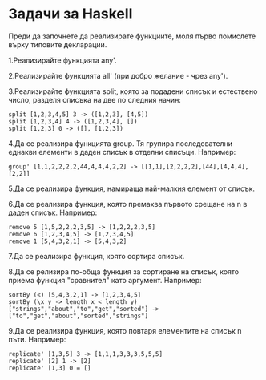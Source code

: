 # Задачи за Haskell

Преди да започнете да реализирате функциите, моля първо помислете върху типовите декларации.

1.Реализирайте функцията any'.

2.Реализирайте функцията all' (при добро желание - чрез any').

3.Реализирайте функцията split, която за подадени списък и естествено число, разделя списъка на две по следния начин:
```
split [1,2,3,4,5] 3 -> ([1,2,3], [4,5])
split [1,2,3,4] 4 -> ([1,2,3,4], [])
split [1,2,3] 0 -> ([], [1,2,3])
```
4.Да се реализира функцията group. Тя групира последователни
еднакви елементи в даден списък в отделни списъци. Например:
```
group' [1,1,2,2,2,2,44,4,4,4,2,2] -> [[1,1],[2,2,2,2],[44],[4,4,4],[2,2]]
```
5.Да се реализира функция, намираща най-малкия елемент от списък.

6.Да се реализира функция, която премахва първото срещане на n в даден списък. Например:
```
remove 5 [1,5,2,2,2,3,5] -> [1,2,2,2,3,5]
remove 6 [1,2,3,4,5] -> [1,2,3,4,5]
remove 1 [5,4,3,2,1] -> [5,4,3,2]
```

7.Да се реализира функция, която сортира списък.

8.Да се релизира по-обща функция за сортиране на списък, която приема функция "сравнител" като аргумент. Например:
```
sortBy (<) [5,4,3,2,1] -> [1,2,3,4,5]
sortBy (\x y -> length x < length y) ["strings","about","to","get","sorted"] -> ["to","get","about","sorted","strings"]
```
9.Да се реализира функция, която повтаря елементите на списък n пъти. Например:
```
replicate' [1,3,5] 3 -> [1,1,1,3,3,3,5,5,5]
replicate' [2] 1 -> [2]
replicate' [1,3] 0 = []
```

